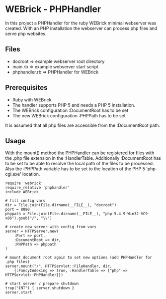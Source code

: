 # WEBrick - PHPHandler #

In this project a PHPHandler for the ruby WEBrick minimal webserver was created. With an PHP installation the
webserver can process php files and serve php websites.

## Files ##

- docroot => example webserver root directory
- main.rb => example webserver start script
- phphandler.rb => PHPHandler for WEBrick

## Prerequisites ##

- Ruby with WEBrick
- The handler supports PHP 5 and needs a PHP 5 installation.
- The WEBrick configuration :DocumentRoot has to be set
- The new WEBrick configuration :PHPPath has to be set

It is assumed that all php files are accessible from the :DocumentRoot path.

## Usage ##

With the mount() method the PHPHandler can be registered for files with the .php file extension in the :HandlerTable.
Additionally :DocumentRoot has to be set to be able to resolve the local path of the files to be processed. Also the
:PHPPath variable has to be set to the location of the PHP 5 'php-cgi.exe' location.

    require 'webrick'
    require_relative 'phphandler'
    include WEBrick

    # fill config vars
    dir = File.join(File.dirname(__FILE__), "docroot")
    port = 8080
    phppath = File.join(File.dirname(__FILE__), "php-5.4.9-Win32-VC9-x86").gsub("/", "\\")

    # create new server with config from vars
    server = HTTPServer.new(
        :Port => port,
        :DocumentRoot => dir,
        :PHPPath => phppath
    )
    
    # mount document root again to set new options (add PHPHandler for .php files)
    server.mount("/", HTTPServlet::FileHandler, dir,
        {:FancyIndexing => true, :HandlerTable => {"php" => HTTPServlet::PHPHandler}})

    # start server / prepare shutdown
    trap("INT") { server.shutdown }
    server.start

